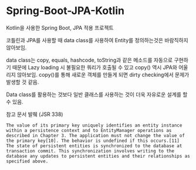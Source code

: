 # Spring-Boot-JPA-Kotlin
Kotlin을 사용한 Spring Boot, JPA 적용 프로젝트


코틀린과 JPA를 사용할 때 data class를 사용하여 Entity를 정의하는것은 바람직하지 않아보임.

data class는 copy, equals, hashcode, toString과 같은 메소드를 자동으로 구현하기 때문에 Lazy loading 시 불필요한 쿼리가 호출될 수 있고 
copy() 역시 JPA와 어울리지 않아보임. copy()를 통해 새로운 객체를 만들게 되면 dirty checking에서 문제가 발생할 것 같음.

Data class를 활용하는 것보다 일반 클래스를 사용하는 것이 더욱 자유로운 설계를 할 수 있음.

참고 문서 발췌 (JSR 338)

```
The value of its primary key uniquely identifies an entity instance within a persistence context and to EntityManager operations as described in Chapter 3. The application must not change the value of the primary key[10]. The behavior is undefined if this occurs.[11]
The state of persistent entities is synchronized to the database at transaction commit. This synchronization involves writing to the database any updates to persistent entities and their relationships as specified above.
```

